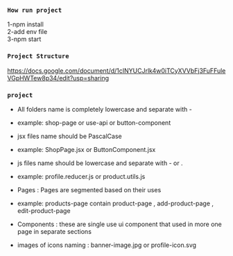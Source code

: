 ### `How run project`


1-npm install\
2-add env file\
3-npm start


### `Project Structure`
[](https://docs.google.com/document/d/1cINYUCJrlk4w0iTCyXVVbFj3FuFFuleVGpHWTew8p34/edit?usp=sharing)
https://docs.google.com/document/d/1cINYUCJrlk4w0iTCyXVVbFj3FuFFuleVGpHWTew8p34/edit?usp=sharing


### `project`

- All folders name is completely lowercase and separate with -
- example: shop-page or use-api or button-component

- jsx files name should be PascalCase
- example: ShopPage.jsx or ButtonComponent.jsx

- js files name should be lowercase and separate with - or .
- example: profile.reducer.js or product.utils.js

- Pages : Pages are segmented based on their uses
- example: products-page contain product-page , add-product-page , edit-product-page

- Components : these are single use ui component that used in more one page in separate sections

- images of icons naming : banner-image.jpg or profile-icon.svg
